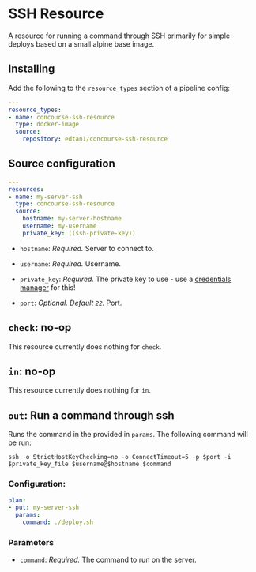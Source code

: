 # SSH Resource

A resource for running a command through SSH primarily for simple deploys based on a small alpine base image.

## Installing

Add the following to the `resource_types` section of a pipeline config:

```yaml
---
resource_types:
- name: concourse-ssh-resource
  type: docker-image
  source:
    repository: edtan1/concourse-ssh-resource
```

## Source configuration

```yaml
---
resources:
- name: my-server-ssh
  type: concourse-ssh-resource
  source:
    hostname: my-server-hostname
    username: my-username
    private_key: ((ssh-private-key))
```

* `hostname`: *Required.* Server to connect to.

* `username`: *Required.* Username.

* `private_key`: *Required.* The private key to use - use a [credentials manager](https://concourse-ci.org/creds.html) for this!

* `port`: *Optional. Default `22`.* Port.

## `check`: no-op

This resource currently does nothing for `check`.

## `in`: no-op

This resource currently does nothing for `in`.

## `out`: Run a command through ssh

Runs the command in the provided in `params`.  The following command will be run:

```
ssh -o StrictHostKeyChecking=no -o ConnectTimeout=5 -p $port -i $private_key_file $username@$hostname $command
```

### Configuration:

``` yaml
plan:
- put: my-server-ssh
  params:
    command: ./deploy.sh
```

### Parameters

* `command`: *Required.* The command to run on the server.
